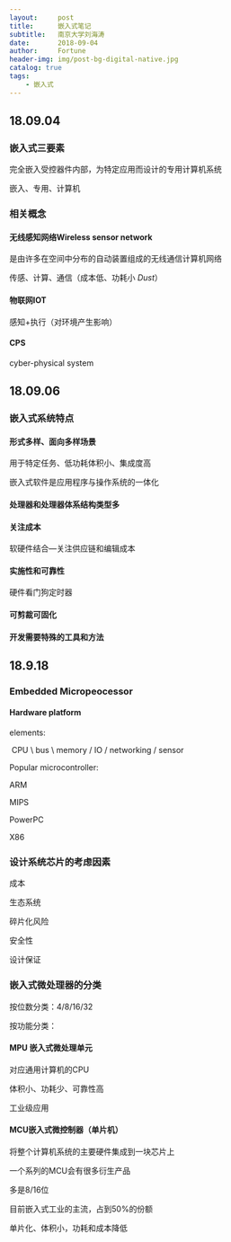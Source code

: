 ```yaml
---
layout:     post   				   
title:      嵌入式笔记 				
subtitle:   南京大学刘海涛
date:       2018-09-04				
author:     Fortune					
header-img: img/post-bg-digital-native.jpg 	
catalog: true 					
tags:								
    - 嵌入式
---
```




## 18.09.04

### 嵌入式三要素

完全嵌入受控器件内部，为特定应用而设计的专用计算机系统

嵌入、专用、计算机

### 相关概念

#### 无线感知网络Wireless sensor network

是由许多在空间中分布的自动装置组成的无线通信计算机网络

传感、计算、通信（成本低、功耗小 *Dust*）

#### 物联网IOT

感知+执行（对环境产生影响）

#### CPS

cyber-physical system



## 18.09.06

### 嵌入式系统特点

#### 形式多样、面向多样场景

用于特定任务、低功耗体积小、集成度高

嵌入式软件是应用程序与操作系统的一体化

#### 处理器和处理器体系结构类型多

#### 关注成本

软硬件结合—关注供应链和编辑成本

#### 实施性和可靠性

硬件看门狗定时器

#### 可剪裁可固化

#### 开发需要特殊的工具和方法

## 18.9.18

### Embedded  Micropeocessor

#### Hardware platform

elements:

​	CPU \ bus \ memory / IO / networking / sensor

Popular microcontroller:

ARM

MIPS

PowerPC

X86



### 设计系统芯片的考虑因素

成本

生态系统

碎片化风险

安全性

设计保证



### 嵌入式微处理器的分类

按位数分类：4/8/16/32

按功能分类：

#### MPU 嵌入式微处理单元

对应通用计算机的CPU

体积小、功耗少、可靠性高

工业级应用

#### MCU嵌入式微控制器（单片机）

将整个计算机系统的主要硬件集成到一块芯片上

一个系列的MCU会有很多衍生产品

多是8/16位

目前嵌入式工业的主流，占到50%的份额

单片化、体积小，功耗和成本降低

